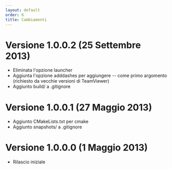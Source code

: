 ```yaml
---
layout: default
order: 6
title: Cambiamenti
---
```

# Versione 1.0.0.2 (25 Settembre 2013)

* Eliminata l'opzione launcher
* Aggiunta l'opzione adddashes per aggiungere -- come primo argomento (richiesto
  da vecchie versioni di TeamViewer)
* Aggiunto build/ a .gitignore

# Versione 1.0.0.1 (27 Maggio 2013)

* Aggiunto CMakeLists.txt per cmake
* Aggiunto snapshots/ a .gitignore

# Versione 1.0.0.0 (1 Maggio 2013)

* Rilascio iniziale